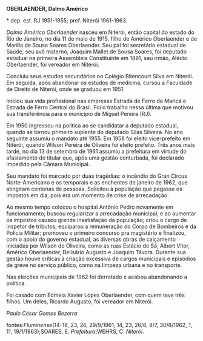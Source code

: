 **OBERLAENDER, Dalmo Américo**

\* dep. est. RJ 1951-1955; pref. Niterói 1961-1963.

*Dalmo Américo Oberlaender* nasceu em Niterói, então capital do estado
do Rio de Janeiro, no dia 11 de maio de 1915, filho de Américo
Oberlaender e de Marília de Sousa Soares Oberlaender. Seu pai foi
secretário estadual de Saúde, seu avô materno, Joaquim Mallet de Sousa
Soares, foi deputado estadual na primeira Assembleia Constituinte em
1891, seu irmão, Alédio Oberlaender, foi vereador em Niterói.

Concluiu seus estudos secundários no Colégio Bitencourt Silva em
Niterói. Em seguida, após abandonar os estudos de medicina, cursou a
Faculdade de Direito de Niterói, onde se graduou em 1951.

Iniciou sua vida profissional nas empresas Estrada de Ferro de Maricá e
Estrada de Ferro Central do Brasil. Foi o trabalho nessa última que
motivou sua transferência para o município de Miguel Pereira (RJ).

Em 1950 ingressou na política ao se candidatar a deputado estadual,
quando se tornou primeiro suplente do deputado Silas Silveira. No ano
seguinte assumiu o mandato até 1955. Em 1958 foi eleito vice-prefeito em
Niterói, quando Wilson Pereira de Oliveira foi eleito prefeito. Três
anos mais tarde, no dia 13 de setembro de 1961 assumiu a prefeitura em
virtude do afastamento do titular que, após uma gestão conturbada, foi
declarado impedido pela Câmara Municipal.

Seu mandato foi marcado por duas tragédias: o incêndio do Gran Circus
Norte-Americano e os temporais e as enchentes de janeiro de 1962, que
atingiram centenas de pessoas. Solicitou à população que pagasse os
impostos em dia, pois era um momento de crise de arrecadação.

Ao mesmo tempo colocou o hospital Antônio Pedro novamente em
funcionamento; buscou regularizar a arrecadação municipal, e ao aumentar
os impostos causou grande insatisfação da população; criou o cargo de
inspetor de tributos; equiparou a remuneração do Corpo de Bombeiros e da
Polícia Militar; promoveu o primeiro concurso pra magistério e
finalizou, com o apoio do governo estadual, as diversas obras de
calçamento iniciadas por Wilson de Oliveira, como as ruas Estácio de Sá,
Albert Vítor, Américo Oberlaender, Belisário Augusto e Joaquim Távora.
Durante sua gestão houve críticas à criação excessiva de cargos
municipais e episódios de greve no serviço público, como na limpeza
urbana e no transporte.

Nas eleições municipais de 1962 foi derrotado e acabou abandonando a
política.

Foi casado com Edmeia Xavier Lopes Oberlaender, com quem teve três
filhos. Um deles, Ricardo Augusto, foi vereador em Niterói.

*Paulo César Gomes Bezerra*

fontes:*Fluminense*(14-18, 23, 26, 29/9/1961, 14, 23, 26/6, 8/7,
30/8/1962, 1, 11, 19/1/1963);SOARES, E. *Prefeitura*;WEHRS, C.
*Niterói*.

